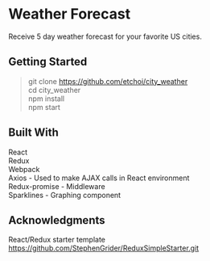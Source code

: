 # Weather Forecast

Receive 5 day weather forecast for your favorite US cities.  


## Getting Started

> git clone https://github.com/etchoi/city_weather  
> cd city_weather  
> npm install  
> npm start  

## Built With

React  
Redux  
Webpack  
Axios - Used to make AJAX calls in React environment  
Redux-promise - Middleware  
Sparklines - Graphing component  


## Acknowledgments

React/Redux starter template https://github.com/StephenGrider/ReduxSimpleStarter.git  
